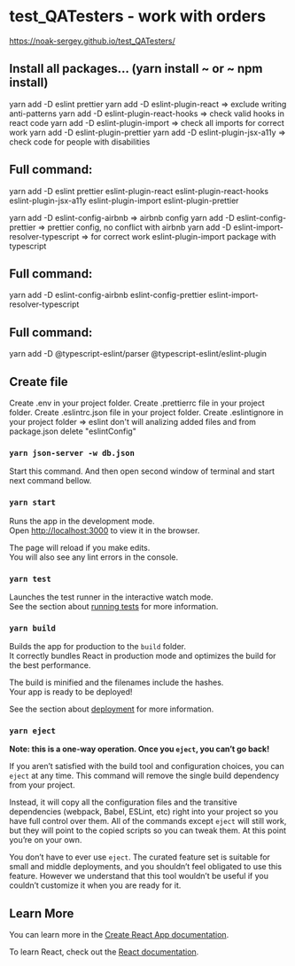 # test_QATesters - work with orders

https://noak-sergey.github.io/test_QATesters/

## Install all packages... (yarn install ~ or ~ npm install)

yarn add -D eslint prettier
yarn add -D eslint-plugin-react => exclude writing anti-patterns
yarn add -D eslint-plugin-react-hooks => check valid hooks in react code
yarn add -D eslint-plugin-import => check all imports for correct work
yarn add -D eslint-plugin-prettier
yarn add -D eslint-plugin-jsx-a11y => check code for people with disabilities

## Full command:

yarn add -D eslint prettier eslint-plugin-react eslint-plugin-react-hooks eslint-plugin-jsx-a11y eslint-plugin-import eslint-plugin-prettier

yarn add -D eslint-config-airbnb => airbnb config
yarn add -D eslint-config-prettier => prettier config, no conflict with airbnb
yarn add -D eslint-import-resolver-typescript => for correct work eslint-plugin-import package with typescript

## Full command:

yarn add -D eslint-config-airbnb eslint-config-prettier eslint-import-resolver-typescript

## Full command:

yarn add -D @typescript-eslint/parser @typescript-eslint/eslint-plugin

## Create file

Create .env in your project folder.
Create .prettierrc file in your project folder.
Create .eslintrc.json file in your project folder.
Create .eslintignore in your project folder => eslint don't will analizing added files and
from package.json delete "eslintConfig"

### `yarn json-server -w db.json`

Start this command. And then open second window of terminal and start next command bellow.

### `yarn start`

Runs the app in the development mode.\
Open [http://localhost:3000](http://localhost:3000) to view it in the browser.

The page will reload if you make edits.\
You will also see any lint errors in the console.

### `yarn test`

Launches the test runner in the interactive watch mode.\
See the section about [running tests](https://facebook.github.io/create-react-app/docs/running-tests) for more information.

### `yarn build`

Builds the app for production to the `build` folder.\
It correctly bundles React in production mode and optimizes the build for the best performance.

The build is minified and the filenames include the hashes.\
Your app is ready to be deployed!

See the section about [deployment](https://facebook.github.io/create-react-app/docs/deployment) for more information.

### `yarn eject`

**Note: this is a one-way operation. Once you `eject`, you can’t go back!**

If you aren’t satisfied with the build tool and configuration choices, you can `eject` at any time. This command will remove the single build dependency from your project.

Instead, it will copy all the configuration files and the transitive dependencies (webpack, Babel, ESLint, etc) right into your project so you have full control over them. All of the commands except `eject` will still work, but they will point to the copied scripts so you can tweak them. At this point you’re on your own.

You don’t have to ever use `eject`. The curated feature set is suitable for small and middle deployments, and you shouldn’t feel obligated to use this feature. However we understand that this tool wouldn’t be useful if you couldn’t customize it when you are ready for it.

## Learn More

You can learn more in the [Create React App documentation](https://facebook.github.io/create-react-app/docs/getting-started).

To learn React, check out the [React documentation](https://reactjs.org/).
